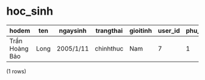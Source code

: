 hoc_sinh
========

|        hodem        | ten  | ngaysinh  | trangthai | gioitinh | user_id | phu_huynh_id |
|---------------------|------|-----------|-----------|----------|---------|--------------|
| Trần Hoàng Bảo | Long | 2005/1/11 | chinhthuc | Nam      | 7       | 1            |
(1 rows)

